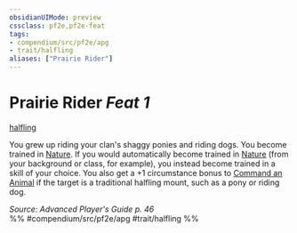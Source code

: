 ```yaml
---
obsidianUIMode: preview
cssclass: pf2e,pf2e-feat
tags:
- compendium/src/pf2e/apg
- trait/halfling
aliases: ["Prairie Rider"]
---
```

# Prairie Rider  *Feat 1*  
[halfling](rules/traits/halfling.md)  


You grew up riding your clan's shaggy ponies and riding dogs. You become trained in [Nature](compendium/skills.md#Nature). If you would automatically become trained in [Nature](compendium/skills.md#Nature) (from your background or class, for example), you instead become trained in a skill of your choice. You also get a +1 circumstance bonus to [Command an Animal](rules/actions/command-an-animal.md) if the target is a traditional halfling mount, such as a pony or riding dog.

*Source: Advanced Player's Guide p. 46*  
%% #compendium/src/pf2e/apg #trait/halfling %%